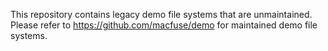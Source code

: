 This repository contains legacy demo file systems that are unmaintained. Please refer to https://github.com/macfuse/demo for maintained demo file systems.
